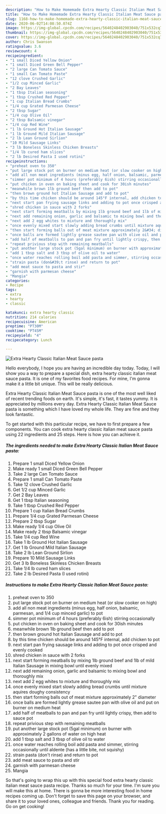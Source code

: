 ```yaml
---
description: "How to Make Homemade Extra Hearty Classic Italian Meat Sauce pasta"
title: "How to Make Homemade Extra Hearty Classic Italian Meat Sauce pasta"
slug: 1168-how-to-make-homemade-extra-hearty-classic-italian-meat-sauce-pasta
date: 2020-06-02T14:08:50.074Z
image: https://img-global.cpcdn.com/recipes/5640248402903040/751x532cq70/extra-hearty-classic-italian-meat-sauce-pasta-recipe-main-photo.jpg
thumbnail: https://img-global.cpcdn.com/recipes/5640248402903040/751x532cq70/extra-hearty-classic-italian-meat-sauce-pasta-recipe-main-photo.jpg
cover: https://img-global.cpcdn.com/recipes/5640248402903040/751x532cq70/extra-hearty-classic-italian-meat-sauce-pasta-recipe-main-photo.jpg
author: Chris Swanson
ratingvalue: 3.6
reviewcount: 4
recipeingredient:
- "1 small Diced Yellow Onion"
- "1 small Diced Green Bell Pepper"
- "2 large Can Tomato Sauce"
- "1 small Can Tomato Paste"
- "12 clove Crushed Garlic"
- "1/2 cup Minced Garlic"
- "2 Bay Leaves"
- "1 tbsp Italian seasoning"
- "1 tbsp Crushed Red Pepper"
- "1 cup Italian Bread Crumbs"
- "1/4 cup Grated Parmesan Cheese"
- "2 tbsp Sugar"
- "1/4 cup Olive Oil"
- "2 tbsp Balsamic vinegar"
- "1/4 cup Red Wine"
- "1 lb Ground Hot Italian Sausage"
- "1 lb Ground Mild Italian Sausage"
- "2 lb Lean Ground Sirlion"
- "10 Mild Sausage Links"
- "3 lb Boneless Skinless Chicken Breasts"
- "1/4 lb cured ham slices"
- "2 lb Desired Pasta I used rotini"
recipeinstructions:
- "preheat oven to 350"
- "put large stock pot on burner on medium heat (or slow cooker on high)"
- "add all non meat ingredients (minus egg, half onion, balsamic, parmesan, and 1/4 cup minced garlic) to pot"
- "simmer pot minimum of 4 hours (preferably 6ish) stirring occasionally"
- "put chicken in oven on baking sheet and cook for 30ish minutes"
- "meanwhile brown 1lb ground beef then add to pot"
- "then brown ground hot Italian Sausage and add to pot"
- "by this time chicken should be around 145°F internal, add chicken to pot"
- "next start pan frying sausage links and adding to pot once crisped and evenly cooked"
- "shred chicken in sauce with 2 forks"
- "next start forming meatballs by mixing 1lb ground beef and 1lb of mild Italian Sausage in mixing bowl until evenly mixed"
- "next add remaining onion, garlic and balsamic to mixing bowl and thoroughly mix"
- "next add 2 egg whites to mixture and thoroughly mix"
- "once evenly mixed start slowly adding bread crumbs until mixture aquires doughy consistency"
- "then start forming balls out of meat mixture approximately 2&#34; diameter"
- "once balls are formed lightly grease sautee pan with olive oil and put on burner on medium heat"
- "add half of meatballs to pan and pan fry until lightly crispy, then add to sauce pot"
- "repeat privious step with remaining meatballs"
- "put another large stock pot (5gal minimum) on burner with approximately 2 gallons of water on high heat"
- "add 1 tbsp salt and 3 tbsp of olive oil to water"
- "once water reaches rolling boil add pasta and simmer, stirring occasionally until aldente (has a little bite, not squishy)"
- "strain pasta (don&#39;t rinse) and return to pot"
- "add meat sauce to pasta and stir"
- "garnish with parmesan cheese"
- "Mangia"
categories:
- Recipe
tags:
- extra
- hearty
- classic

katakunci: extra hearty classic 
nutrition: 214 calories
recipecuisine: American
preptime: "PT30M"
cooktime: "PT45M"
recipeyield: "4"
recipecategory: Lunch

---
```



![Extra Hearty Classic Italian Meat Sauce pasta](https://img-global.cpcdn.com/recipes/5640248402903040/751x532cq70/extra-hearty-classic-italian-meat-sauce-pasta-recipe-main-photo.jpg)

Hello everybody, I hope you are having an incredible day today. Today, I will show you a way to prepare a special dish, extra hearty classic italian meat sauce pasta. It is one of my favorites food recipes. For mine, I'm gonna make it a little bit unique. This will be really delicious.



Extra Hearty Classic Italian Meat Sauce pasta is one of the most well liked of recent trending foods on earth. It's simple, it's fast, it tastes yummy. It is appreciated by millions every day. Extra Hearty Classic Italian Meat Sauce pasta is something which I have loved my whole life. They are fine and they look fantastic.


To get started with this particular recipe, we have to first prepare a few components. You can cook extra hearty classic italian meat sauce pasta using 22 ingredients and 25 steps. Here is how you can achieve it.

<!--inarticleads1-->

##### The ingredients needed to make Extra Hearty Classic Italian Meat Sauce pasta:

1. Prepare 1 small Diced Yellow Onion
1. Make ready 1 small Diced Green Bell Pepper
1. Take 2 large Can Tomato Sauce
1. Prepare 1 small Can Tomato Paste
1. Take 12 clove Crushed Garlic
1. Get 1/2 cup Minced Garlic
1. Get 2 Bay Leaves
1. Get 1 tbsp Italian seasoning
1. Take 1 tbsp Crushed Red Pepper
1. Prepare 1 cup Italian Bread Crumbs
1. Prepare 1/4 cup Grated Parmesan Cheese
1. Prepare 2 tbsp Sugar
1. Make ready 1/4 cup Olive Oil
1. Make ready 2 tbsp Balsamic vinegar
1. Take 1/4 cup Red Wine
1. Take 1 lb Ground Hot Italian Sausage
1. Get 1 lb Ground Mild Italian Sausage
1. Take 2 lb Lean Ground Sirlion
1. Prepare 10 Mild Sausage Links
1. Get 3 lb Boneless Skinless Chicken Breasts
1. Take 1/4 lb cured ham slices
1. Take 2 lb Desired Pasta (I used rotini)




<!--inarticleads2-->

##### Instructions to make Extra Hearty Classic Italian Meat Sauce pasta:

1. preheat oven to 350
1. put large stock pot on burner on medium heat (or slow cooker on high)
1. add all non meat ingredients (minus egg, half onion, balsamic, parmesan, and 1/4 cup minced garlic) to pot
1. simmer pot minimum of 4 hours (preferably 6ish) stirring occasionally
1. put chicken in oven on baking sheet and cook for 30ish minutes
1. meanwhile brown 1lb ground beef then add to pot
1. then brown ground hot Italian Sausage and add to pot
1. by this time chicken should be around 145°F internal, add chicken to pot
1. next start pan frying sausage links and adding to pot once crisped and evenly cooked
1. shred chicken in sauce with 2 forks
1. next start forming meatballs by mixing 1lb ground beef and 1lb of mild Italian Sausage in mixing bowl until evenly mixed
1. next add remaining onion, garlic and balsamic to mixing bowl and thoroughly mix
1. next add 2 egg whites to mixture and thoroughly mix
1. once evenly mixed start slowly adding bread crumbs until mixture aquires doughy consistency
1. then start forming balls out of meat mixture approximately 2&#34; diameter
1. once balls are formed lightly grease sautee pan with olive oil and put on burner on medium heat
1. add half of meatballs to pan and pan fry until lightly crispy, then add to sauce pot
1. repeat privious step with remaining meatballs
1. put another large stock pot (5gal minimum) on burner with approximately 2 gallons of water on high heat
1. add 1 tbsp salt and 3 tbsp of olive oil to water
1. once water reaches rolling boil add pasta and simmer, stirring occasionally until aldente (has a little bite, not squishy)
1. strain pasta (don&#39;t rinse) and return to pot
1. add meat sauce to pasta and stir
1. garnish with parmesan cheese
1. Mangia




So that's going to wrap this up with this special food extra hearty classic italian meat sauce pasta recipe. Thanks so much for your time. I'm sure you will make this at home. There is gonna be more interesting food in home recipes coming up. Don't forget to save this page on your browser, and share it to your loved ones, colleague and friends. Thank you for reading. Go on get cooking!
